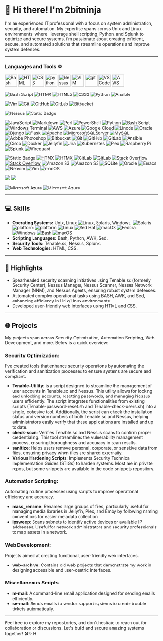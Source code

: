 # 👋 Hi there! I'm 2bitninja

I'm an experienced IT professional with a focus on system administration, security, and automation. My expertise spans across Unix and Linux environments, where I leverage shell scripting, Python, and Splunk to optimize and secure systems. I'm passionate about creating efficient, secure, and automated solutions that streamline operations and improve system defenses.

---

### Languages and Tools ⚙️
<p align="left">
  <img src="https://www.svgrepo.com/show/353478/bash-icon.svg" alt="Bash Logo" width="40" height="40"/>  
  <img src="https://www.svgrepo.com/show/452228/html-5.svg" alt="HTML Logo" width="40" height="40"/>  
  <img src="https://www.svgrepo.com/show/452185/css-3.svg" alt="CSS Logo" width="40" height="40"/>
  <img src="https://cdn3.iconfinder.com/data/icons/logos-and-brands-adobe/512/267_Python-512.png" alt="python" width="40" height="40"/> 
  <img src="https://www.svgrepo.com/show/331601/tenable.svg" alt="Nessus Logo" width="40" height="40"/>
  <img src="https://www.svgrepo.com/show/354516/vim.svg" alt="VIM Logo" width="40" height="40"/>
  <img src="https://www.vectorlogo.zone/logos/git-scm/git-scm-icon.svg" alt="git" width="40" height="40"/>
  <img src="https://cdn.worldvectorlogo.com/logos/visual-studio-code-1.svg" alt="VSCode Logo" width="40" height="40"/>
  <img src="https://cdn.worldvectorlogo.com/logos/aws-2.svg" alt="AWS Logo" width="40" height="40"/>
</p>

![Bash Script](https://img.shields.io/badge/bash_script-%23121011.svg?style=for-the-badge&logo=gnu-bash&logoColor=white) 
![HTMX](https://img.shields.io/badge/HTMX-36C?style=for-the-badge&logo=htmx&logoColor=fff)
![HTML5](https://img.shields.io/badge/html5-%23E34F26.svg?style=for-the-badge&logo=html5&logoColor=white) 
![CSS3](https://img.shields.io/badge/css3-%231572B6.svg?style=for-the-badge&logo=css3&logoColor=white) 
![Python](https://img.shields.io/badge/python-3670A0?style=for-the-badge&logo=python&logoColor=ffdd54)
![Ansible](https://img.shields.io/badge/ansible-%231A1918.svg?style=for-the-badge&logo=ansible&logoColor=white) 

![Vim](https://img.shields.io/badge/VIM-%2311AB00.svg?style=for-the-badge&logo=vim&logoColor=white)
![Git](https://img.shields.io/badge/git-%23F05033.svg?style=for-the-badge&logo=git&logoColor=white) 
![GitHub](https://img.shields.io/badge/github-%23121011.svg?style=for-the-badge&logo=github&logoColor=white) 
![GitLab](https://img.shields.io/badge/GitLab-FC6D26?style=for-the-badge&logo=gitlab&logoColor=fff)
![Bitbucket](https://img.shields.io/badge/bitbucket-%230047B3.svg?style=for-the-badge&logo=bitbucket&logoColor=white) 

![Nessus](https://img.shields.io/badge/nessus?style=social&link=https%3A%2F%2Fwww.svgrepo.com%2Fshow%2F331601%2Ftenable?style=for-the-badge&logo=python&logoColor=ffdd54)
![Static Badge](https://img.shields.io/badge/nessus?style=for-the-badge&link=https%3A%2F%2Fwww.svgrepo.com%2Fshow%2F331601%2Ftenable.svg)


![JavaScript](https://img.shields.io/badge/javascript-%23323330.svg?style=for-the-badge&logo=javascript&logoColor=%23F7DF1E) 
![Markdown](https://img.shields.io/badge/markdown-%23000000.svg?style=for-the-badge&logo=markdown&logoColor=white) 
![Perl](https://img.shields.io/badge/perl-%2339457E.svg?style=for-the-badge&logo=perl&logoColor=white) 
![PowerShell](https://img.shields.io/badge/PowerShell-%235391FE.svg?style=for-the-badge&logo=powershell&logoColor=white) 
![Python](https://img.shields.io/badge/python-3670A0?style=for-the-badge&logo=python&logoColor=ffdd54) 
![Bash Script](https://img.shields.io/badge/bash_script-%23121011.svg?style=for-the-badge&logo=gnu-bash&logoColor=white) 
![Windows Terminal](https://img.shields.io/badge/Windows%20Terminal-%234D4D4D.svg?style=for-the-badge&logo=windows-terminal&logoColor=white) 
![AWS](https://img.shields.io/badge/AWS-%23FF9900.svg?style=for-the-badge&logo=amazon-aws&logoColor=white) 
![Azure](https://img.shields.io/badge/azure-%230072C6.svg?style=for-the-badge&logo=microsoftazure&logoColor=white) 
![Google Cloud](https://img.shields.io/badge/GoogleCloud-%234285F4.svg?style=for-the-badge&logo=google-cloud&logoColor=white) 
![Linode](https://img.shields.io/badge/linode-00A95C?style=for-the-badge&logo=linode&logoColor=white) 
![Oracle](https://img.shields.io/badge/Oracle-F80000?style=for-the-badge&logo=oracle&logoColor=white) 
![Django](https://img.shields.io/badge/django-%23092E20.svg?style=for-the-badge&logo=django&logoColor=white) 
![Flask](https://img.shields.io/badge/flask-%23000.svg?style=for-the-badge&logo=flask&logoColor=white) 
![Apache](https://img.shields.io/badge/apache-%23D42029.svg?style=for-the-badge&logo=apache&logoColor=white) 
![MicrosoftSQLServer](https://img.shields.io/badge/Microsoft%20SQL%20Server-CC2927?style=for-the-badge&logo=microsoft%20sql%20server&logoColor=white) 
![MySQL](https://img.shields.io/badge/mysql-4479A1.svg?style=for-the-badge&logo=mysql&logoColor=white) 
![Adobe Photoshop](https://img.shields.io/badge/adobe%20photoshop-%2331A8FF.svg?style=for-the-badge&logo=adobe%20photoshop&logoColor=white) 
![Bitbucket](https://img.shields.io/badge/bitbucket-%230047B3.svg?style=for-the-badge&logo=bitbucket&logoColor=white) 
![Git](https://img.shields.io/badge/git-%23F05033.svg?style=for-the-badge&logo=git&logoColor=white) 
![GitHub](https://img.shields.io/badge/github-%23121011.svg?style=for-the-badge&logo=github&logoColor=white) 
![GitLab](https://img.shields.io/badge/gitlab-%23181717.svg?style=for-the-badge&logo=gitlab&logoColor=white) 
![Ansible](https://img.shields.io/badge/ansible-%231A1918.svg?style=for-the-badge&logo=ansible&logoColor=white) 
![Cisco](https://img.shields.io/badge/cisco-%23049fd9.svg?style=for-the-badge&logo=cisco&logoColor=black) 
![Docker](https://img.shields.io/badge/docker-%230db7ed.svg?style=for-the-badge&logo=docker&logoColor=white) 
![Jellyfin](https://img.shields.io/badge/jellyfin-%23000B25.svg?style=for-the-badge&logo=Jellyfin&logoColor=00A4DC) 
![Jira](https://img.shields.io/badge/jira-%230A0FFF.svg?style=for-the-badge&logo=jira&logoColor=white) 
![Kubernetes](https://img.shields.io/badge/kubernetes-%23326ce5.svg?style=for-the-badge&logo=kubernetes&logoColor=white) 
![Plex](https://img.shields.io/badge/plex-%23E5A00D.svg?style=for-the-badge&logo=plex&logoColor=white) 
![Raspberry Pi](https://img.shields.io/badge/-Raspberry_Pi-C51A4A?style=for-the-badge&logo=Raspberry-Pi) 
![Splunk](https://img.shields.io/badge/splunk-%23000000.svg?style=for-the-badge&logo=splunk&logoColor=white) 
![Wireguard](https://img.shields.io/badge/wireguard-%2388171A.svg?style=for-the-badge&logo=wireguard&logoColor=white)

![Static Badge](https://img.shields.io/badge/:badgeContent?logoSize=small)
![HTMX](https://img.shields.io/badge/HTMX-36C?logo=htmx&logoColor=fff)
![HTMX](https://img.shields.io/badge/HTMX-36C?style=for-the-badge&logo=htmx&logoColor=fff)
![GitLab](https://img.shields.io/badge/GitLab-FC6D26?style=for-the-badge&logo=htmx&logo=gitlab&logoColor=fff) ![GitLab](https://img.shields.io/badge/GitLab-FC6D26?logo=gitlab&logoColor=fff)
![Stack Overflow](https://img.shields.io/badge/-Stack%20Overflow-FE7A16?logo=stack-overflow&logoColor=white)  [![Stack Overflow](https://img.shields.io/badge/-Stack%20Overflow-FE7A16?logo=stack-overflow&logoColor=white)](https://stackoverflow.com/users/22668864/cyberninja)
![Amazon S3](https://img.shields.io/badge/Amazon%20S3-FF9900?style=for-the-badge&logo=amazons3&logoColor=white) 
![Amazon S3](https://img.shields.io/badge/Amazon%20S3-FF9900?logo=amazons3&logoColor=white)
![SQLite](https://img.shields.io/badge/sqlite-%2307405e.svg?style=for-the-badge&logo=sqlite&logoColor=white)
![Oracle](https://img.shields.io/badge/Oracle-F80000?style=for-the-badge&logo=oracle&logoColor=white)
![Emacs](https://img.shields.io/badge/Emacs-%237F5AB6.svg?&style=for-the-badge&logo=gnu-emacs&logoColor=white)
![Neovim](https://img.shields.io/badge/NeoVim-%2357A143.svg?&style=for-the-badge&logo=neovim&logoColor=white)
![Vim](https://img.shields.io/badge/VIM-%2311AB00.svg?style=for-the-badge&logo=vim&logoColor=white)
![macOS](https://img.shields.io/badge/mac%20os-000000?style=for-the-badge&logo=macos&logoColor=F0F0F0)

![](https://img.shields.io/badge/OS-Linux-informational?style=flat&logo=linux&logoColor=white&color=2bbc8a)
![](https://img.shields.io/badge/Shell-Bash-informational?style=flat&logo=gnu-bash&logoColor=white&color=2bbc8a)

![Microsoft Azure](https://custom-icon-badges.demolab.com/badge/Microsoft%20Azure-0089D6?logo=msazure&logoColor=white)
![Microsoft Azure](https://custom-icon-badges.demolab.com/badge/Microsoft%20Azure-0089D6?style=for-the-badge&logo=msazure&logoColor=white)

---

## 💻 Skills
- **Operating Systems:** Unix, Linux ![Linux](https://img.shields.io/badge/-Linux-grey?logo=linux), Solaris, Windows.
  ![Solaris](https://shields.io/badge/Solaris--9cf?logo=Oracle&style=social) ![platform](https://img.shields.io/badge/platform-windows%20%7C%20macos%20%7C%20linux-lightgrey)
  ![platform](https://img.shields.io/badge/platform-BASH%20%7C%20KSH%20%7C%20CSH-lightgray)
  ![Linux](https://img.shields.io/badge/Linux-FCC624?logo=linux&logoColor=black)
  ![Red Hat](https://img.shields.io/badge/Red%20Hat-EE0000?logo=redhat&logoColor=white)
  ![macOS](https://img.shields.io/badge/macOS-000000?logo=apple&logoColor=F0F0F0)
  ![Fedora](https://img.shields.io/badge/Fedora-51A2DA?logo=fedora&logoColor=fff)
  ![Windows](https://custom-icon-badges.demolab.com/badge/Windows-0078D6?logo=windows11&logoColor=white)
  ![Bash](https://img.shields.io/badge/Bash-4EAA25?logo=gnubash&logoColor=fff)
  ![macOS](https://img.shields.io/badge/mac%20os-000000?logo=macos&logoColor=F0F0F0)
- **Scripting Languages:** Bash, Python, AWK, Sed.
- **Security Tools:** Tenable.sc, Nessus, Splunk.
- **Web Technologies:** HTML, CSS.

---

## 🚀 Highlights
- Spearheaded security scanning initiatives using Tenable.sc (formerly Security Center), Nessus Manager, Nessus Scanner, Nessus Network Manager (NNM), and Nessus Agents, ensuring robust system defenses.
- Automated complex operational tasks using BASH, AWK, and Sed, enhancing efficiency in Unix/Linux environments.
- Developed user-friendly web interfaces using HTML and CSS.

---

## 🌐 Projects
My projects span across Security Optimization, Automation Scripting, Web Development, and more. Below is a quick overview:
### Security Optimization: 
I’ve created tools that enhance security operations by automating the verification and sanitization processes to ensure systems are secure and compliant.
  - **Tenable-Utility**: is a script designed to streamline the management of user accounts in Tenable.sc and Nessus. This utility allows for locking and unlocking accounts, resetting passwords, and managing Nessus users efficiently. The script integrates functionalities from existing scripts (Tenable-password-reset.sh and Tenable-check-users.sh) into a single, cohesive tool.
Additionally, the script can check the installation status and version numbers of both Tenable.sc and Nessus, helping administrators easily verify that these applications are installed and up to date.
  - **check-scan**: Verifies Tenable.sc and Nessus scans to confirm proper credentialing. This tool streamlines the vulnerability management process, ensuring thoroughness and accuracy in scan results.
  - **sanitize**: Helps users remove personal, corporate, or sensitive data from files, ensuring privacy when files are shared externally.
  - **Various Hardening Scripts**: Implements Security Technical Implementation Guides (STIGs) to harden systems. Most are in private repos, but some snippets are available in the code-snippets repository.
  
### Automation Scripting:
Automating routine processes using scripts to improve operational efficiency and accuracy.
  - **mass_rename**: Renames large groups of files, particularly useful for managing media libraries in Jellyfin, Plex, and Emby by following naming conventions for easier metadata collection.
  - **ipsweep**: Scans subnets to identify active devices or available IP addresses. Useful for network administrators and security professionals to map assets in a network.

### Web Development: 
Projects aimed at creating functional, user-friendly web interfaces.
 - **web-archive**: Contains old web projects that demonstrate my work in designing accessible and user-centric interfaces.
### Miscellaneous Scripts
- **m-mail**: A command-line email application designed for sending emails efficiently.
- **se-mail**: Sends emails to vendor support systems to create trouble tickets automatically.
---
Feel free to explore my repositories, and don't hesitate to reach out for collaboration or discussions. Let's build and secure amazing systems together! 🛠️✨
H
